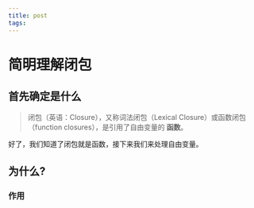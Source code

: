 ```yaml
---
title: post
tags:
---
```


# 简明理解闭包

## 首先确定是什么

> 闭包（英语：Closure），又称词法闭包（Lexical Closure）或函数闭包（function closures），是引用了自由变量的 **函数**。

好了，我们知道了闭包就是函数，接下来我们来处理自由变量。

## 为什么?

### 作用
